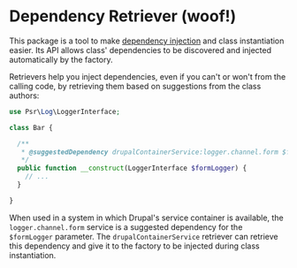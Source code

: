 # Dependency Retriever (woof!)

This package is a tool to make
[dependency injection](https://en.wikipedia.org/wiki/Dependency_injection) and 
class instantiation easier. Its API allows class' dependencies to be discovered 
and injected automatically by the factory.

Retrievers help you inject dependencies, even if you can't or won't from the 
calling code, by retrieving them based on suggestions from the class authors:

```php
use Psr\Log\LoggerInterface;

class Bar {

  /**
   * @suggestedDependency drupalContainerService:logger.channel.form $formLogger
   */
  public function __construct(LoggerInterface $formLogger) {
    // ...
  }

}
```

When used in a system in which Drupal's service container is available, the 
`logger.channel.form` service is a suggested dependency for the `$formLogger` 
parameter. The `drupalContainerService` retriever can retrieve this dependency 
and give it to the factory to be injected during class instantiation.
